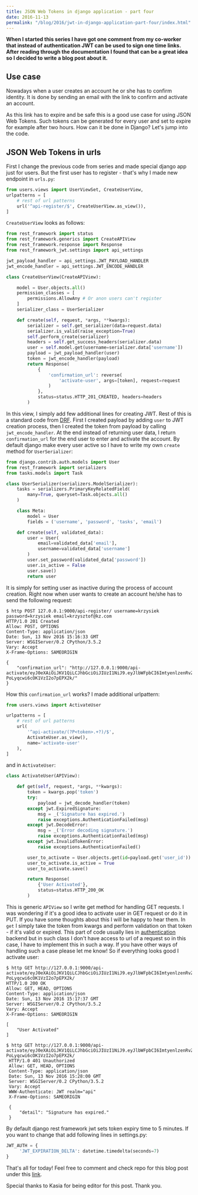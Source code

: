 ```yaml
---
title: JSON Web Tokens in django application - part four
date: 2016-11-13
permalink: "/blog/2016/jwt-in-django-application-part-four/index.html"
---
```


**When I started this series I have got one comment from my co-worker
that instead of authentication JWT can be used to sign one time links.
After reading through the documentation I found that can be a great idea
so I decided to write a blog post about it.**

## Use case

Nowadays when a user creates an account he or she has to confirm
identity. It is done by sending an email with the link to confirm and
activate an account.

As this link has to expire and be safe this is a good use case for using
JSON Web Tokens. Such tokens can be generated for every user and set to
expire for example after two hours. How can it be done in Django? Let's
jump into the code.

## JSON Web Tokens in urls

First I change the previous code from series and made special django app
just for users. But the first user has to register - that's why I made
new endpoint in `urls.py`:

```python
from users.views import UserViewSet, CreateUserView,
urlpatterns = [
    # rest of url patterns
    url('^api-register/$', CreateUserView.as_view()),
]
```

`CreateUserView` looks as follows:

```python
from rest_framework import status
from rest_framework.generics import CreateAPIView
from rest_framework.response import Response
from rest_framework_jwt.settings import api_settings

jwt_payload_handler = api_settings.JWT_PAYLOAD_HANDLER
jwt_encode_handler = api_settings.JWT_ENCODE_HANDLER

class CreateUserView(CreateAPIView):

    model = User.objects.all()
    permission_classes = [
        permissions.AllowAny # Or anon users can't register
    ]
    serializer_class = UserSerializer

    def create(self, request, *args, **kwargs):
        serializer = self.get_serializer(data=request.data)
        serializer.is_valid(raise_exception=True)
        self.perform_create(serializer)
        headers = self.get_success_headers(serializer.data)
        user = self.model.get(username=serializer.data['username'])
        payload = jwt_payload_handler(user)
        token = jwt_encode_handler(payload)
        return Response(
            {
                'confirmation_url': reverse(
                    'activate-user', args=[token], request=request
                )
            },
            status=status.HTTP_201_CREATED, headers=headers
        )
```

In this view, I simply add few additional lines for creating JWT. Rest
of this is a standard code from [DRF](www.cdrf.co). First I created
payload by adding `user` to JWT creation process, then I created the
token from payload by calling `jwt_encode_handler`. At the end instead
of returning user data, I return `confirmation_url` for the end user to
enter and activate the account. By default django make every user active
so I have to write my own `create` method for `UserSerializer`:

```python
from django.contrib.auth.models import User
from rest_framework import serializers
from tasks.models import Task

class UserSerializer(serializers.ModelSerializer):
    tasks = serializers.PrimaryKeyRelatedField(
        many=True, queryset=Task.objects.all()
    )

    class Meta:
        model = User
        fields = ('username', 'password', 'tasks', 'email')

    def create(self, validated_data):
        user = User(
            email=validated_data['email'],
            username=validated_data['username']
        )
        user.set_password(validated_data['password'])
        user.is_active = False
        user.save()
        return user
```

It is simply for setting user as inactive during the process of account
creation. Right now when user wants to create an account he/she has to
send the following request:

```shell
$ http POST 127.0.0.1:9000/api-register/ username=krzysiek password=krzysiek email=krzysztof@kz.com
HTTP/1.0 201 Created
Allow: POST, OPTIONS
Content-Type: application/json
Date: Sun, 13 Nov 2016 15:16:33 GMT
Server: WSGIServer/0.2 CPython/3.5.2
Vary: Accept
X-Frame-Options: SAMEORIGIN

{
    "confirmation_url": "http://127.0.0.1:9000/api-activate/eyJ0eXAiOiJKV1QiLCJhbGciOiJIUzI1NiJ9.eyJlbWFpbCI6ImtyenlzenRvZkBrei5jb20iLCJ1c2VyX2lkIjoyNSwidXNlcm5hbWUiOiJrcnp5c2llayIsImV4cCI6MTQ3OTA1MDQ5M30.CMcW8ZtU6AS9LfVvO-PoLyqcwi6cOK1VzI2o7pEPX2k/"
}
```

How this `confirmation_url` works? I made additional urlpattern:

```python
from users.views import ActivateUser

urlpatterns = [
    # rest of url patterns
    url(
        '^api-activate/(?P<token>.+?)/$',
        ActivateUser.as_view(),
        name='activate-user'
    ),
]
```

and in `ActivateUser`:

```python
class ActivateUser(APIView):

    def get(self, request, *args, **kwargs):
        token = kwargs.pop('token')
        try:
            payload = jwt_decode_handler(token)
        except jwt.ExpiredSignature:
            msg = _('Signature has expired.')
            raise exceptions.AuthenticationFailed(msg)
        except jwt.DecodeError:
            msg = _('Error decoding signature.')
            raise exceptions.AuthenticationFailed(msg)
        except jwt.InvalidTokenError:
            raise exceptions.AuthenticationFailed()

        user_to_activate = User.objects.get(id=payload.get('user_id'))
        user_to_activate.is_active = True
        user_to_activate.save()

        return Response(
            {'User Activated'},
            status=status.HTTP_200_OK
        )
```

This is generic `APIView` so I write get method for handling GET
requests. I was wondering if it's a good idea to activate user in GET
request or do it in PUT. If you have some thoughts about this I will be
happy to hear them. In `get` I simply take the token from kwargs and
perform validation on that token - if it's valid or expired. This part
of code usually lies in
[authentication](https://github.com/GetBlimp/django-rest-framework-jwt/blob/master/rest_framework_jwt/authentication.py#L81)
backend but in such class I don't have access to url of a request so in
this case, I have to implement this in such a way. If you have other
ways of handling such a case please let me know! So if everything looks
good I activate user:

```shell
$ http GET http://127.0.0.1:9000/api-activate/eyJ0eXAiOiJKV1QiLCJhbGciOiJIUzI1NiJ9.eyJlbWFpbCI6ImtyenlzenRvZkBrei5jb20iLCJ1c2VyX2lkIjoyNSwidXNlcm5hbWUiOiJrcnp5c2llayIsImV4cCI6MTQ3OTA1MDQ5M30.CMcW8ZtU6AS9LfVvO-PoLyqcwi6cOK1VzI2o7pEPX2k/
HTTP/1.0 200 OK
Allow: GET, HEAD, OPTIONS
Content-Type: application/json
Date: Sun, 13 Nov 2016 15:17:37 GMT
Server: WSGIServer/0.2 CPython/3.5.2
Vary: Accept
X-Frame-Options: SAMEORIGIN

[
    "User Activated"
]

$ http GET http://127.0.0.1:9000/api-activate/eyJ0eXAiOiJKV1QiLCJhbGciOiJIUzI1NiJ9.eyJlbWFpbCI6ImtyenlzenRvZkBrei5jb20iLCJ1c2VyX2lkIjoyNSwidXNlcm5hbWUiOiJrcnp5c2llayIsImV4cCI6MTQ3OTA1MDQ5M30.CMcW8ZtU6AS9LfVvO-PoLyqcwi6cOK1VzI2o7pEPX2k/
 HTTP/1.0 401 Unauthorized
 Allow: GET, HEAD, OPTIONS
 Content-Type: application/json
 Date: Sun, 13 Nov 2016 15:28:00 GMT
 Server: WSGIServer/0.2 CPython/3.5.2
 Vary: Accept
 WWW-Authenticate: JWT realm="api"
 X-Frame-Options: SAMEORIGIN

 {
     "detail": "Signature has expired."
 }
```

By default django rest framework jwt sets token expiry time to 5
minutes. If you want to change that add following lines in settings.py:

```python
JWT_AUTH = {
     'JWT_EXPIRATION_DELTA': datetime.timedelta(seconds=7)
}
```

That's all for today! Feel free to comment and check repo for this blog
post under this
[link](https://github.com/krzysztofzuraw/personal-blog-projects/tree/master/blog_jwt).

Special thanks to Kasia for being editor for this post. Thank you.
